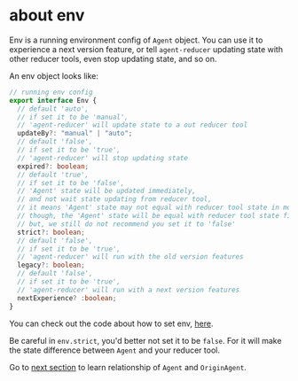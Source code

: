 # about env

Env is a running environment config of `Agent` object. You can use it to experience a next version feature, or tell `agent-reducer` updating state with other reducer tools, even stop updating state, and so on.

An env object looks like:
```typescript
// running env config
export interface Env {
  // default 'auto', 
  // if set it to be 'manual', 
  // 'agent-reducer' will update state to a out reducer tool 
  updateBy?: "manual" | "auto";
  // default 'false',
  // if set it to be 'true',
  // 'agent-reducer' will stop updating state
  expired?: boolean;
  // default 'true',
  // if set it to be 'false',
  // 'Agent' state will be updated immediately,
  // and not wait state updating from reducer tool,
  // it means 'Agent' state may not equal with reducer tool state in moment.
  // though, the 'Agent' state will be equal with reducer tool state finally,
  // but, we still do not recommend you set it to 'false' 
  strict?: boolean;
  // default 'false',
  // if set it to be 'true',
  // 'agent-reducer' will run with the old version features
  legacy?: boolean;
  // default 'false',
  // if set it to be 'true',
  // 'agent-reducer' will run with a next version features
  nextExperience? :boolean;
}
```
You can check out the code about how to set env, [here](https://github.com/filefoxper/agent-reducer/blob/master/test/en/guides/tryEnv.spec.ts).

Be careful in `env.strict`, you'd better not set it to be `false`. For it will make the state difference between `Agent` and your reducer tool.

Go to [next section](https://github.com/filefoxper/agent-reducer/blob/master/documents/en/guides/model_agent_relationship.md) to learn relationship of `Agent` and `OriginAgent`.
